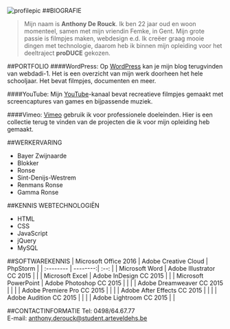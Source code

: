 ![profilepic](https://avatars0.githubusercontent.com/u/14732809?v=3&u=5dd463738d93a6c3e960347b383f4cd23831958c&s=140)
##BIOGRAFIE
>Mijn naam is **Anthony De Rouck**. Ik ben 22 jaar oud en woon momenteel, samen met mijn vriendin Femke, in Gent. Mijn grote passie is filmpjes maken, webdesign e.d. Ik creëer graag mooie dingen met technologie, daarom heb ik binnen mijn opleiding voor het deeltraject **proDUCE** gekozen. 

##PORTFOLIO
####WordPress:
Op [WordPress][] kan je mijn blog terugvinden van webdadi-1. Het is een overzicht van mijn werk doorheen het hele schooljaar. Het bevat filmpjes, documenten en meer.

[WordPress]: https://wordpress.com/stats/day/anthdero.wordpress.com 

####YouTube:
Mijn [YouTube][]-kanaal bevat recreatieve filmpjes gemaakt met screencaptures van games en bijpassende muziek.

[YouTube]: https://www.youtube.com/channel/UCBdy6MMrF5VK9GKFeze2bXg   

####Vimeo:
[Vimeo][] gebruik ik voor professionele doeleinden. Hier is een collectie terug te vinden van de projecten die ik voor mijn opleiding heb gemaakt.

[Vimeo]: https://vimeo.com/user37598482  

##WERKERVARING
* Bayer Zwijnaarde   
* Blokker  
 * Ronse  
 * Sint-Denijs-Westrem  
* Renmans Ronse  
* Gamma Ronse  

##KENNIS WEBTECHNOLOGIËN
* HTML  
* CSS  
* JavaScript  
* jQuery  
* MySQL  

##SOFTWAREKENNIS
| Microsoft Office 2016      |    Adobe Creative Cloud | PhpStorm  |
| :-------- | --------:| :--: |
| Microsoft Word  | Adobe Illustrator CC 2015 |     |
| Microsoft Excel     |   Adobe InDesign CC 2015 |    |
| Microsoft PowerPoint      |    Adobe Photoshop CC 2015 |   |
|       |    Adobe Dreamweaver CC 2015 |   |
|       |    Adobe Premiere Pro CC 2015 |   |
|       |    Adobe After Effects CC 2015 |   |
|       |    Adobe Audition CC 2015 |   |
|       |    Adobe Lightroom CC 2015 |   |

##CONTACTINFORMATIE
Tel: 0498/64.67.77  
E-mail: anthony.derouck@student.arteveldehs.be  